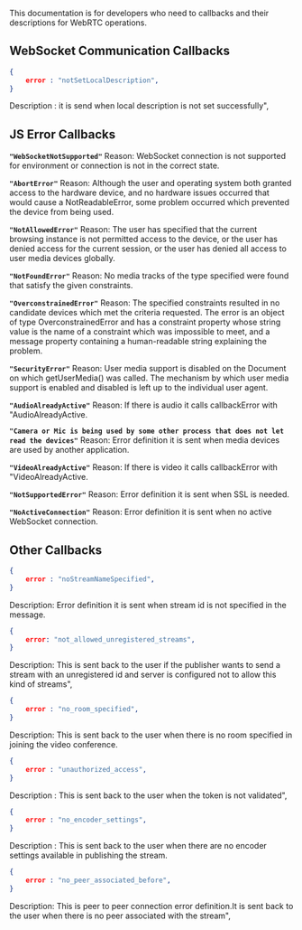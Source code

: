 This documentation is for developers who need to callbacks and their descriptions for WebRTC operations.

## WebSocket Communication Callbacks

```json
{
    error : "notSetLocalDescription",
}
```
Description : it is send when local description is not set successfully",
## JS Error Callbacks 

**`"WebSocketNotSupported"`** Reason: WebSocket connection is not supported for environment or connection is not in the correct state.

**`"AbortError"`** Reason: Although the user and operating system both granted access to the hardware device, and no hardware issues occurred that would cause a NotReadableError, some problem occurred which prevented the device from being used.

**`"NotAllowedError"`** Reason: The user has specified that the current browsing instance is not permitted access to the device, or the user has denied access for the current session, or the user has denied all access to user media devices globally.

**`"NotFoundError"`** Reason: No media tracks of the type specified were found that satisfy the given constraints.

**`"OverconstrainedError"`** Reason: The specified constraints resulted in no candidate devices which met the criteria requested. The error is an object of type OverconstrainedError and has a constraint property whose string value is the name of a constraint which was impossible to meet, and a message property containing a human-readable string explaining the problem.

**`"SecurityError"`** Reason: User media support is disabled on the Document on which getUserMedia() was called. The mechanism by which user media support is enabled and disabled is left up to the individual user agent.

**`"AudioAlreadyActive"`** Reason: If there is audio it calls callbackError with "AudioAlreadyActive.

**`"Camera or Mic is being used by some other process that does not let read the devices"`** Reason: Error definition it is sent when media devices are used by another application.

**`"VideoAlreadyActive"`** Reason: If there is video it calls callbackError with "VideoAlreadyActive.

**`"NotSupportedError"`** Reason: Error definition it is sent when SSL is needed.

**`"NoActiveConnection"`** Reason: Error definition it is sent when no active WebSocket connection.


## Other Callbacks

```json
{
    error : "noStreamNameSpecified",
}
```
Description: Error definition it is sent when stream id is not specified in the message.

```json
{
    error: "not_allowed_unregistered_streams",
}
```
Description: This is sent back to the user if the publisher wants to send a stream with an unregistered id and server is configured not to allow this kind of streams",

```json
{
    error : "no_room_specified",
}
```
Description: This is sent back to the user when there is no room specified in  joining the video conference.

```json
{
    error : "unauthorized_access",
}
```
Description : This is sent back to the user when the token is not validated",

```json
{
    error : "no_encoder_settings",
}
```
Description : This is sent back to the user when there are no encoder settings available in publishing the stream.

```json
{
    error : "no_peer_associated_before",
}
```
Description: This is peer to peer connection error definition.It is sent back to the user when there is no peer associated with the stream",




